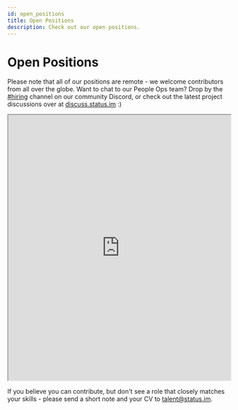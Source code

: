 ```yaml
---
id: open_positions
title: Open Positions
description: Check out our open positions.
---
```


# Open Positions

Please note that all of our positions are remote - we welcome contributors from all over the globe. Want to chat to our People Ops team? Drop by the [#hiring](https://discord.gg/ncDjzk2) channel on our community Discord, or check out the latest project discussions over at [discuss.status.im](https://discuss.status.im) :) 
 
<script type="application/javascript">
  /* If Job ID is provided modify iframe to show specific job */
  const openSpecificJobPage = () => {
    const urlParams = new URLSearchParams(window.location.search);
    const gh_jid = urlParams.get('gh_jid')
    if (gh_jid !== undefined) {
      let iFrame = document.getElementById('greenhouse-job-board');
      const url = `https://boards.greenhouse.io/status72/jobs/${gh_jid}`
      if (iFrame.src != url) { /* avoid reloading loop */
        console.log(`Opening: ${url}`)
        iFrame.src = url
      }
    }
  }
</script>
<div class="my-12">
<div class="col-span-1"></div>
<iframe id="greenhouse-job-board" class="col-span-2 xl:col-span-4" onload="openSpecificJobPage();" height="600em" width="100%" src="https://boards.greenhouse.io/status72"  title="GreenHouse Job Board"></iframe>
</div>

If you believe you can contribute, but don't see a role that closely matches your skills - please send a short note and your CV to talent@status.im.
